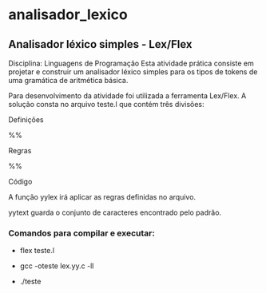 # analisador_lexico
## Analisador léxico simples - Lex/Flex

Disciplina: Linguagens de Programação
Esta atividade prática consiste em projetar e construir um analisador léxico simples para os tipos de tokens de uma gramática de aritmética básica.

Para desenvolvimento da atividade foi utilizada a ferramenta Lex/Flex.
A solução consta no arquivo teste.l que contém três divisões: 


Definições

%%

Regras

%%

Código

A função yylex irá aplicar as regras definidas no arquivo.

yytext guarda o conjunto de caracteres encontrado pelo padrão.




### Comandos para compilar e executar:

* flex teste.l

* gcc -oteste lex.yy.c -ll

* ./teste

